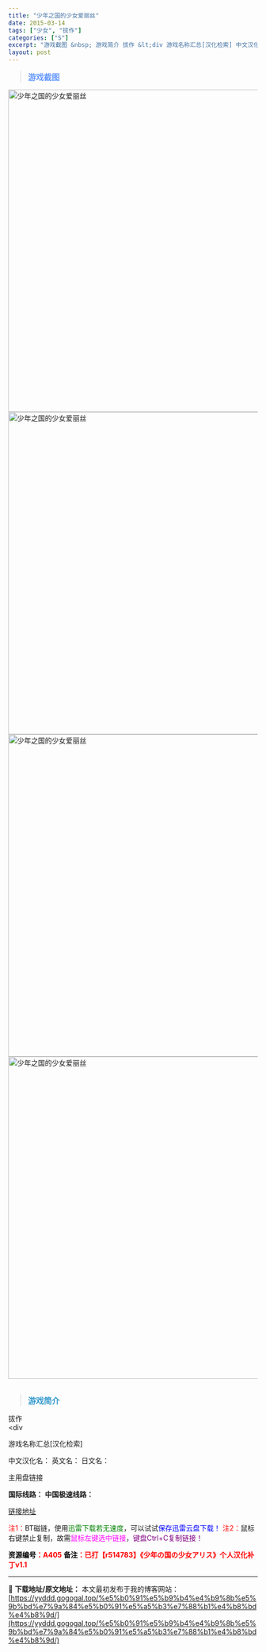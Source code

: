 ```yaml
---
title: "少年之国的少女爱丽丝"
date: 2015-03-14
tags: ["少女", "拔作"]
categories: ["S"]
excerpt: "游戏截图 &nbsp; 游戏简介 拔作 &lt;div 游戏名称汇总[汉化检索] 中文汉化名： 英文名： 日文名： 主用盘链接 国际线路： 中国极速线路： 链接地址 注1：BT磁链，使用迅雷下载若无速度，可以试试保存迅雷云盘下载！ 注2：鼠标右键禁止复制，故需鼠标左键选中链接，键盘Ctrl+C复制链&hellip;"
layout: post
---
```


<div>
<blockquote><b><span style="font-size: 12pt; color: #6699ff;">游戏截图</span></b></blockquote>
<div><img title="点击放大" src="https://yyddd.gogogal.top/wp-content/uploads/2025/04/20250430_6811faa9c354e.webp" alt="少年之国的少女爱丽丝" width="650" /></div>
<div><img title="点击放大" src="https://yyddd.gogogal.top/wp-content/uploads/2025/04/20250430_6811faab755fd.webp" alt="少年之国的少女爱丽丝" width="650" /></div>
<div><img title="点击放大" src="https://yyddd.gogogal.top/wp-content/uploads/2025/04/20250430_6811faad67dc3.webp" alt="少年之国的少女爱丽丝" width="650" /></div>
<div><img title="点击放大" src="https://yyddd.gogogal.top/wp-content/uploads/2025/04/20250430_6811faae9644a.webp" alt="少年之国的少女爱丽丝" width="650" /></div>
&nbsp;
<blockquote><b><span style="font-size: 12pt; color: #3399cc;">游戏简介</span></b></blockquote>
<div>拔作</div>
&lt;div

游戏名称汇总[汉化检索]

中文汉化名：
英文名：
日文名：
</div>
<div class="panel panel-primary">
<div class="panel-heading">主用盘链接</div>
<div class="panel-body">

<b>国际线路：</b>
<b>中国极速线路：</b>

<!--wechatfans start-->

<a href="https://pan.xunlei.com/s/VOSNhs4nfm7DmgcUeAJ33_TYA1?pwd=qcfb#">链接地址</a>

<!--wechatfans end-->
<span style="color: #ff0000;">注1：</span>BT磁链，使用<span style="color: #008000;">迅雷下载若无速度</span>，可以试试<span style="color: #0000ff;">保存迅雷云盘下载！</span>
<span style="color: #ff0000;">注2：</span>鼠标右键禁止复制，故需<span style="color: #ff00ff;">鼠标左键选中链接</span>，<span style="color: #800080;">键盘Ctrl+C复制链接！</span>

</div>
<div class="panel-footer"><span style="color: #ff0000;"><b><span style="color: #000000;">资源编号</span>：A405</b></span>
<span style="color: #ff0000;"><b><span style="color: #000000;">备注</span>：已打【r514783】《少年の国の少女アリス》个人汉化补丁v1.1</b></span></div>
</div>

---
📖 **下载地址/原文地址：** 本文最初发布于我的博客网站：[https://yyddd.gogogal.top/%e5%b0%91%e5%b9%b4%e4%b9%8b%e5%9b%bd%e7%9a%84%e5%b0%91%e5%a5%b3%e7%88%b1%e4%b8%bd%e4%b8%9d/](https://yyddd.gogogal.top/%e5%b0%91%e5%b9%b4%e4%b9%8b%e5%9b%bd%e7%9a%84%e5%b0%91%e5%a5%b3%e7%88%b1%e4%b8%bd%e4%b8%9d/)
